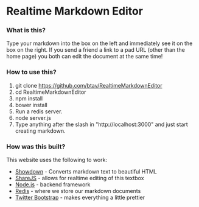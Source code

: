 # Realtime Markdown Editor

### What is this?

Type your markdown into the box on the left and immediately see it on the box on the right. If you send a friend a link to a pad URL (other than the home page) you both can edit the document at the same time!

### How to use this?

1. git clone https://github.com/btav/RealtimeMarkdownEditor
2. cd RealtimeMarkdownEditor
3. npm install
4. bower install
5. Run a redis server.
6. node server.js
7. Type anything after the slash in "http://localhost:3000" and just start creating markdown. 

### How was this built?

This website uses the following to work:

 - [Showdown](https://github.com/showdownjs/showdown) - Converts markdown text to beautiful HTML
 - [ShareJS](http://sharejs.org/) - allows for realtime editing of this textbox
 - [Node.js](https://nodejs.org/) - backend framework 
 - [Redis](http://redis.io/) - where we store our markdown documents
 - [Twitter Bootstrap](http://getbootstrap.com/) - makes everything a little prettier
        
